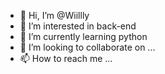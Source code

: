 - 👋 Hi, I’m @Wiillly
- 👀 I’m interested in back-end 
- 🌱 I’m currently learning python
- 💞️ I’m looking to collaborate on ...
- 📫 How to reach me ...

<!---
Wiillly/Wiillly is a ✨ special ✨ repository because its `README.md` (this file) appears on your GitHub profile.
You can click the Preview link to take a look at your changes.
--->
